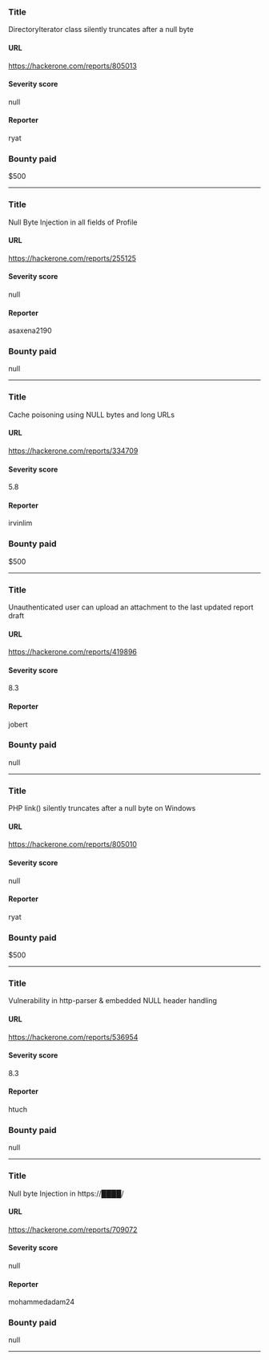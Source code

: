 ### Title
DirectoryIterator class silently truncates after a null byte
#### URL 
https://hackerone.com/reports/805013
#### Severity score
null
#### Reporter 
ryat
### Bounty paid
$500


---


### Title
Null Byte Injection in all fields of Profile
#### URL 
https://hackerone.com/reports/255125
#### Severity score
null
#### Reporter 
asaxena2190
### Bounty paid
null


---


### Title
Cache poisoning using NULL bytes and long URLs
#### URL 
https://hackerone.com/reports/334709
#### Severity score
5.8
#### Reporter 
irvinlim
### Bounty paid
$500


---


### Title
Unauthenticated user can upload an attachment to the last updated report draft
#### URL 
https://hackerone.com/reports/419896
#### Severity score
8.3
#### Reporter 
jobert
### Bounty paid
null


---


### Title
PHP link() silently truncates after a null byte on Windows
#### URL 
https://hackerone.com/reports/805010
#### Severity score
null
#### Reporter 
ryat
### Bounty paid
$500


---


### Title
Vulnerability in http-parser & embedded NULL header handling
#### URL 
https://hackerone.com/reports/536954
#### Severity score
8.3
#### Reporter 
htuch
### Bounty paid
null


---


### Title
Null byte Injection in https://████/
#### URL 
https://hackerone.com/reports/709072
#### Severity score
null
#### Reporter 
mohammedadam24
### Bounty paid
null


---



